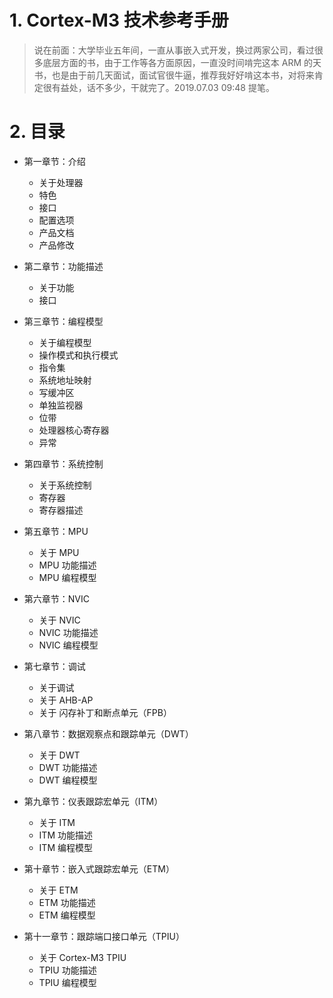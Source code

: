 # 1. Cortex-M3 技术参考手册

> 说在前面：大学毕业五年间，一直从事嵌入式开发，换过两家公司，看过很多底层方面的书，由于工作等各方面原因，一直没时间啃完这本 ARM 的天书，也是由于前几天面试，面试官很牛逼，推荐我好好啃这本书，对将来肯定很有益处，话不多少，干就完了。2019.07.03 09:48 提笔。



# 2. 目录

- 第一章节：介绍

  - 关于处理器
  - 特色
  - 接口
  - 配置选项
  - 产品文档
  - 产品修改

- 第二章节：功能描述

  - 关于功能
  - 接口

- 第三章节：编程模型

  - 关于编程模型
  - 操作模式和执行模式
  - 指令集
  - 系统地址映射
  - 写缓冲区
  - 单独监视器
  - 位带
  - 处理器核心寄存器
  - 异常

- 第四章节：系统控制

  - 关于系统控制
  - 寄存器
  - 寄存器描述

- 第五章节：MPU

  - 关于 MPU
  - MPU 功能描述
  - MPU 编程模型

- 第六章节：NVIC

  - 关于 NVIC
  - NVIC 功能描述
  - NVIC 编程模型

- 第七章节：调试

  - 关于调试
  - 关于 AHB-AP
  - 关于 闪存补丁和断点单元（FPB）

- 第八章节：数据观察点和跟踪单元（DWT）

  - 关于 DWT
  - DWT 功能描述
  - DWT 编程模型

- 第九章节：仪表跟踪宏单元（ITM）

  - 关于 ITM
  - ITM 功能描述
  - ITM 编程模型

- 第十章节：嵌入式跟踪宏单元（ETM）

  - 关于 ETM
  - ETM 功能描述
  - ETM 编程模型

- 第十一章节：跟踪端口接口单元（TPIU）

  - 关于 Cortex-M3 TPIU
  - TPIU 功能描述
  - TPIU 编程模型

  

  

  

  

  

  

  

  

  

  



















































